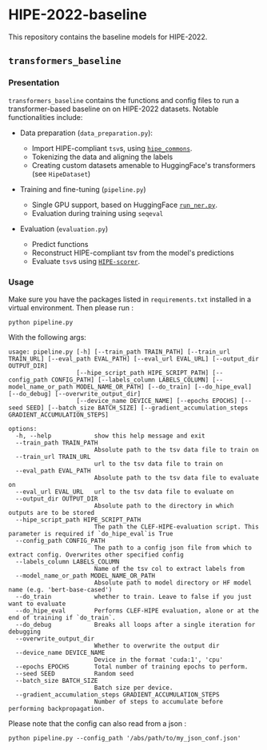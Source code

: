 # HIPE-2022-baseline

This repository contains the baseline models for HIPE-2022. 


## `transformers_baseline`

### Presentation 
`transformers_baseline` contains the functions and config files to run a transformer-based baseline on 
on HIPE-2022 datasets. Notable functionalities include: 

- Data preparation (`data_preparation.py`):
  - Import HIPE-compliant `tsv`s, using [`hipe_commons`](https://github.com/hipe-eval/HIPE-pycommons). 
  - Tokenizing the data and aligning the labels
  - Creating custom datasets amenable to HuggingFace's transformers (see `HipeDataset`)

- Training and fine-tuning (`pipeline.py`)
  - Single GPU support, based on HuggingFace [`run_ner.py`](https://github.com/huggingface/transformers/blob/main/examples/pytorch/token-classification/run_ner.py).
  - Evaluation during training using `seqeval`
  
- Evaluation (`evaluation.py`)
  - Predict functions
  - Reconstruct HIPE-compliant tsv from the model's predictions
  - Evaluate `tsv`s using [`HIPE-scorer`](https://github.com/hipe-eval/HIPE-scorer).

### Usage

Make sure you have the packages listed in `requirements.txt` installed in a virtual environment. Then please run : 

```shell
python pipeline.py
```

With the following args:
```
usage: pipeline.py [-h] [--train_path TRAIN_PATH] [--train_url TRAIN_URL] [--eval_path EVAL_PATH] [--eval_url EVAL_URL] [--output_dir OUTPUT_DIR]
                   [--hipe_script_path HIPE_SCRIPT_PATH] [--config_path CONFIG_PATH] [--labels_column LABELS_COLUMN] [--model_name_or_path MODEL_NAME_OR_PATH] [--do_train] [--do_hipe_eval] [--do_debug] [--overwrite_output_dir]
                   [--device_name DEVICE_NAME] [--epochs EPOCHS] [--seed SEED] [--batch_size BATCH_SIZE] [--gradient_accumulation_steps GRADIENT_ACCUMULATION_STEPS]

options:
  -h, --help            show this help message and exit
  --train_path TRAIN_PATH
                        Absolute path to the tsv data file to train on
  --train_url TRAIN_URL
                        url to the tsv data file to train on
  --eval_path EVAL_PATH
                        Absolute path to the tsv data file to evaluate on
  --eval_url EVAL_URL   url to the tsv data file to evaluate on
  --output_dir OUTPUT_DIR
                        Absolute path to the directory in which outputs are to be stored
  --hipe_script_path HIPE_SCRIPT_PATH
                        The path the CLEF-HIPE-evaluation script. This parameter is required if `do_hipe_eval`is True
  --config_path CONFIG_PATH
                        The path to a config json file from which to extract config. Overwrites other specified config
  --labels_column LABELS_COLUMN
                        Name of the tsv col to extract labels from
  --model_name_or_path MODEL_NAME_OR_PATH
                        Absolute path to model directory or HF model name (e.g. 'bert-base-cased')
  --do_train            whether to train. Leave to false if you just want to evaluate
  --do_hipe_eval        Performs CLEF-HIPE evaluation, alone or at the end of training if `do_train`.
  --do_debug            Breaks all loops after a single iteration for debugging
  --overwrite_output_dir
                        Whether to overwrite the output dir
  --device_name DEVICE_NAME
                        Device in the format 'cuda:1', 'cpu'
  --epochs EPOCHS       Total number of training epochs to perform.
  --seed SEED           Random seed
  --batch_size BATCH_SIZE
                        Batch size per device.
  --gradient_accumulation_steps GRADIENT_ACCUMULATION_STEPS
                        Number of steps to accumulate before performing backpropagation.
```

Please note that the config can also read from a json : 

```shell
python pipeline.py --config_path '/abs/path/to/my_json_conf.json'
```

